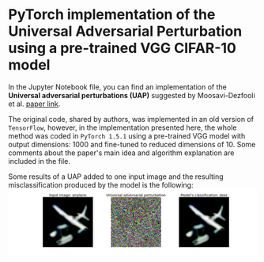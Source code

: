 # PyTorch implementation of the Universal Adversarial Perturbation using a pre-trained VGG CIFAR-10 model 

In the Jupyter Notebook file, you can find an implementation of the **Universal adversarial perturbations (UAP)** suggested by Moosavi-Dezfooli et al. [paper link](https://openaccess.thecvf.com/content_cvpr_2017/html/Moosavi-Dezfooli_Universal_Adversarial_Perturbations_CVPR_2017_paper.html).

The original code, shared by authors, was implemented in an old version of `TensorFlow`, however, in the implementation presented here, the whole method was coded in `PyTorch 1.5.1` using a pre-trained VGG model with output dimensions: 1000 and fine-tuned to reduced dimensions of 10. Some comments about the paper's main idea and algorithm explanation are included in the file. 

Some results of a UAP added to one input image and the resulting misclassification produced by the model is the following:
![Image](universal_adversarial_perturbation.png)
